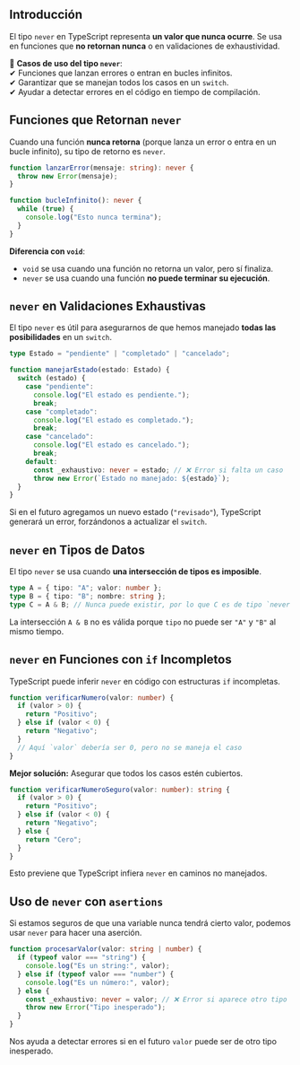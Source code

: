 ## Introducción

El tipo `never` en TypeScript representa **un valor que nunca ocurre**. Se usa en funciones que **no retornan nunca** o en validaciones de exhaustividad.

📌 **Casos de uso del tipo `never`**:  
✔ Funciones que lanzan errores o entran en bucles infinitos.  
✔ Garantizar que se manejan todos los casos en un `switch`.  
✔ Ayudar a detectar errores en el código en tiempo de compilación.


## Funciones que Retornan `never`

Cuando una función **nunca retorna** (porque lanza un error o entra en un bucle infinito), su tipo de retorno es `never`.

```typescript
function lanzarError(mensaje: string): never {
  throw new Error(mensaje);
}

function bucleInfinito(): never {
  while (true) {
    console.log("Esto nunca termina");
  }
}
```

**Diferencia con `void`**:
- `void` se usa cuando una función no retorna un valor, pero sí finaliza.
- `never` se usa cuando una función **no puede terminar su ejecución**.


## `never` en Validaciones Exhaustivas

El tipo `never` es útil para asegurarnos de que hemos manejado **todas las posibilidades** en un `switch`.

```typescript
type Estado = "pendiente" | "completado" | "cancelado";

function manejarEstado(estado: Estado) {
  switch (estado) {
    case "pendiente":
      console.log("El estado es pendiente.");
      break;
    case "completado":
      console.log("El estado es completado.");
      break;
    case "cancelado":
      console.log("El estado es cancelado.");
      break;
    default:
      const _exhaustivo: never = estado; // ❌ Error si falta un caso
      throw new Error(`Estado no manejado: ${estado}`);
  }
}
```

Si en el futuro agregamos un nuevo estado (`"revisado"`), TypeScript generará un error, forzándonos a actualizar el `switch`.


## `never` en Tipos de Datos

El tipo `never` se usa cuando **una intersección de tipos es imposible**.

```typescript
type A = { tipo: "A"; valor: number };
type B = { tipo: "B"; nombre: string };
type C = A & B; // Nunca puede existir, por lo que C es de tipo `never`
```

La intersección `A & B` no es válida porque `tipo` no puede ser `"A"` y `"B"` al mismo tiempo.


## `never` en Funciones con `if` Incompletos

TypeScript puede inferir `never` en código con estructuras `if` incompletas.

```typescript
function verificarNumero(valor: number) {
  if (valor > 0) {
    return "Positivo";
  } else if (valor < 0) {
    return "Negativo";
  }
  // Aquí `valor` debería ser 0, pero no se maneja el caso
}
```

**Mejor solución:** Asegurar que todos los casos estén cubiertos.

```typescript
function verificarNumeroSeguro(valor: number): string {
  if (valor > 0) {
    return "Positivo";
  } else if (valor < 0) {
    return "Negativo";
  } else {
    return "Cero";
  }
}
```

Esto previene que TypeScript infiera `never` en caminos no manejados.


## Uso de `never` con `asertions`

Si estamos seguros de que una variable nunca tendrá cierto valor, podemos usar `never` para hacer una aserción.

```typescript
function procesarValor(valor: string | number) {
  if (typeof valor === "string") {
    console.log("Es un string:", valor);
  } else if (typeof valor === "number") {
    console.log("Es un número:", valor);
  } else {
    const _exhaustivo: never = valor; // ❌ Error si aparece otro tipo
    throw new Error("Tipo inesperado");
  }
}
```

Nos ayuda a detectar errores si en el futuro `valor` puede ser de otro tipo inesperado.

